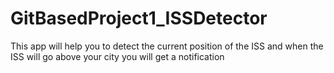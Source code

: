 # GitBasedProject1_ISSDetector
This app will help you to detect the current position of the ISS and when the ISS will go above your city you will get a notification
